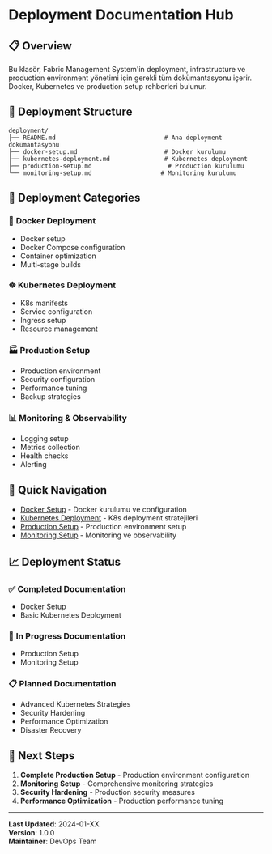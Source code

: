 # Deployment Documentation Hub

## 📋 Overview

Bu klasör, Fabric Management System'in deployment, infrastructure ve production environment yönetimi için gerekli tüm dokümantasyonu içerir. Docker, Kubernetes ve production setup rehberleri bulunur.

## 🚀 Deployment Structure

```
deployment/
├── README.md                              # Ana deployment dokümantasyonu
├── docker-setup.md                        # Docker kurulumu
├── kubernetes-deployment.md               # Kubernetes deployment
├── production-setup.md                     # Production kurulumu
└── monitoring-setup.md                   # Monitoring kurulumu
```

## 🎯 Deployment Categories

### 🐳 **Docker Deployment**

- Docker setup
- Docker Compose configuration
- Container optimization
- Multi-stage builds

### ☸️ **Kubernetes Deployment**

- K8s manifests
- Service configuration
- Ingress setup
- Resource management

### 🏭 **Production Setup**

- Production environment
- Security configuration
- Performance tuning
- Backup strategies

### 📊 **Monitoring & Observability**

- Logging setup
- Metrics collection
- Health checks
- Alerting

## 🚀 Quick Navigation

- [Docker Setup](docker-setup.md) - Docker kurulumu ve configuration
- [Kubernetes Deployment](kubernetes-deployment.md) - K8s deployment stratejileri
- [Production Setup](production-setup.md) - Production environment setup
- [Monitoring Setup](monitoring-setup.md) - Monitoring ve observability

## 📈 Deployment Status

### ✅ **Completed Documentation**

- Docker Setup
- Basic Kubernetes Deployment

### 🚧 **In Progress Documentation**

- Production Setup
- Monitoring Setup

### 📋 **Planned Documentation**

- Advanced Kubernetes Strategies
- Security Hardening
- Performance Optimization
- Disaster Recovery

## 🎯 Next Steps

1. **Complete Production Setup** - Production environment configuration
2. **Monitoring Setup** - Comprehensive monitoring strategies
3. **Security Hardening** - Production security measures
4. **Performance Optimization** - Production performance tuning

---

**Last Updated**: 2024-01-XX  
**Version**: 1.0.0  
**Maintainer**: DevOps Team
